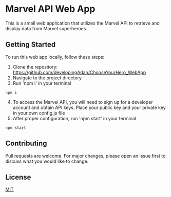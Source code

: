 # Marvel API Web App

This is a small web application that utilizes the Marvel API to retrieve and display data from Marvel superheroes.

## Getting Started

To run this web app locally, follow these steps:

1. Clone the repository: https://github.com/developingAdan/ChooseYourHero_WebApp
2. Navigate to the project directory
3. Run 'npm i' in your terminal

```terminal
npm i
```

4. To access the Marvel API, you will need to sign up for a developer account and obtain API keys. Place your public key and your private key in your own config.js file
5. After proper configuration, run 'npm start' in your terminal

```terminal
npm start
```

## Contributing

Pull requests are welcome. For major changes, please open an issue first
to discuss what you would like to change.

## License

[MIT](https://choosealicense.com/licenses/mit/)

